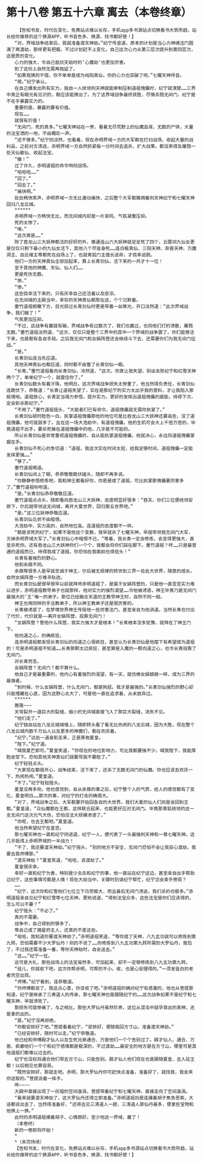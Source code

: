 # 第十八卷 第五十六章 离去（本卷终章）
        【告知书友，时代在变化，免费站点难以长存，手机app多书源站点切换看书大势所趋，站长给你推荐的这个换源APP，听书音色多、换源、找书都好使！】
       “对，界域战争结束后，我就准备渡天神劫。”纪宁传音道，原本的计划是当心力神魂法门圆满了再渡劫，那样更有把握。不过计划赶不上变化，自己这次心力从第三层次提升到第四层次，这是质的变化。
       心力的强大，令自己抵抗天劫时的‘心魔劫’也更加厉害。
       到了这份上自然无需再拖延了。
       “如果我猜的不错，你不单单是成为纯阳真仙，你的心力也突破了吧。”七曜天神传音。
       “嗯。”纪宁承认。
       在自己爆发出所有实力，独自一人统领刑天神就能牵制压制道祖傀儡时，纪宁就清楚……三界中真正有眼光有见识的，都应该能猜出了。为了这界域战争最终获胜，尽情杀戮无间门，纪宁是不在乎暴露实力的。
       重要的是，暴露的要有价值。
       现在……
       就很有价值！
       “无间门，死的真多。”七曜天神站在一旁，看着无尽荒野上的仙魔血液，无数的尸体，大量的法宝洒的一地，不由概叹一声。
       “还不够多。”纪宁则淡然，也看着，现在赤明界域一方的大军都在打扫战场，收起大量的战利品，之前对方溃逃，赤明界域一方自然抓紧每一分时间去追杀，扩大战果。都没来得及屠戮一些天仙散仙、收起法宝。
       “撤！”
       过了许久，赤明道祖的命令响彻战场。
       “哈哈哈……”
       “回了。”
       “回去了。”
       “痛快啊。”
       处处畅快笑声，赤明界域一方无比激动痛快，之后整个大军都簇拥着刑天神纪宁和七曜天神回归八龙云城。
       ******
       赤明界域一方畅快无比，而无间城内却是一片哀鸣，气氛凝重压抑。
       死的太惨了。
       “唉。”
       “这次真是……”
       除了吞龙山三大妖神都活的好好的外，像通连山六大妖神就足足死了四个，云雾间九仙女更是仅仅只剩下最小的九仙女活下，其他八个尽皆身死……连白极真仙、三阳天神、弃兽天神、万魔洞主、血云楼主等都死在战场上了，也就青狐门主擅长逃命，才侥幸逃脱。
       他们一方的天神真仙全部加起来，算上长青剑仙，活下来的一共才十一位！
       至于其他的神魔、天仙、仙人们……
       更是死伤无数。
       “惨。”
       “惨。”
       这些侥幸活下来的，只有庆幸自己还活着以及悲凉。
       在无间城的主殿当中，幸存的天神真仙都聚在这，个个沉默着。
       墨竹道祖俯瞰下方，目光掠过长青剑仙时更是带着一丝寒光，开口淡然道：“此次界域战争，我们输了！”
       气氛更加压抑。
       “不过，这战争有赢就有输，界域战争有过数次了，我们也赢过，也将他们打的溃散，屠戮无数。”墨竹道祖淡然道，“这次，仅仅只是整个三界中的其中一个界域的战争罢了，你们能够活下来，也是都有各自手段。之后我无间门和女娲阵营还会继续斗下去，还需要你们为我无间门征战。”
       “是。”
       长青剑仙连当先应道。
       其他天神真仙也都应道，同时都不由瞥了长青剑仙一眼。
       “长青。”墨竹道祖看向长青剑仙，冷然道，“这次，你真让我失望。别谈击败纪宁和红雪天神两个了，单单纪宁一个，就震住你了。”
       长青剑仙额头有着汗珠，他明白，这次界域战争损失太惨重了，他当然得负责任，长青剑仙连跪伏下，恭敬道：“长青让道祖失望了，实在是那纪宁的实力太出乎我的意料，才让我陷入那般境地。道祖放心，长青定当竭力参悟，提升实力，更好的发挥出道祖傀儡的威能，待得下次，定会斩杀那纪宁。”
       “不用了。”墨竹道祖摇头，“大能者们已有命令，道祖傀儡就无需你执掌了。”
       长青剑仙顿时脸色一白，执掌道祖傀儡那他的地位可是比吞龙山三大妖神还要高些，没了道祖傀儡，他可就弱多了。且在这一场大浩劫中，有道祖傀儡，他的生机可会大上千倍万倍的，毕竟道祖不出手，要杀死躲在道祖傀儡中的他，几乎是不可能的。
       所以长青剑仙是非常重视道祖傀儡的，自从能执掌道祖傀儡，他就决心，永远将道祖傀儡掌握在手。
       长青剑仙不死心的急切道：“道祖，我这次实在时间太短，给我足够时间，道祖傀儡一定能发挥更强……”
       “够了。”
       墨竹道祖喝道。
       长青剑仙闭上了眼，恭恭敬敬跪伏磕头，随即不再多说。
       “你静静参悟修炼吧，我和神王都看好你，你若是成了道祖，可比执掌那傀儡要厉害多了。”墨竹道祖吩咐道。
       “是。”长青剑仙恭恭敬敬应道。
       墨竹道祖点点头，随即看向吞龙山三大妖神，态度明显好很多：“吞天，你们三位便统领安排下，尔后就带领这无间城，离开大夏世界，回归第五世界吧。”
       “是。”这三位妖神恭敬应道。
       长青剑仙见状不由暗恨。
       大浩劫中，实力高的，自然地位高。连道祖的态度都不一样。
       “都是该死的纪宁，如果不是他这个变数，我早就杀了七曜天神，早就带领我无间门大军，灭掉赤明界域大军了。”长青剑仙心中暗恨不已，“等着，我长青一定会修炼，会变得更强大，直至杀死你。还有吞龙山三大妖神你们一个个，我都会将你们踩在脚下。墨竹道祖？哼……只是最普通的道祖而已，待得我成了道祖，你恐怕在我面前也得低头！”
       长青有着强烈的野心。
       他和余薇不同。
       余薇等很多人是早就忠诚于神王，尔后被无规律的转世到三界一处处大世界，随意的成长，自然女娲阵营一方难寻轨迹。
       而长青剑仙是很早很早以前就拜师赤明道祖了，是属于女娲阵营的，只是他一直苦苦实力难以进步，赤明道祖教导弟子也就那样，他对实力的强烈渴望……令他被诱惑，神王毕竟乃是无间门最强大的‘王’唯一的弟子。那位已经融合天道的王教导神王时，自然不同一般。
       神王也用同样的手法教弟子，所以神王教弟子还是很厉害的。
       长青被诱惑了，在梦境世界神王传授他一些厉害法门，甚至亲自为他讲道。当然长青也付出了代价，代价就是——离开女娲阵营，投靠无间门！
       “女娲阵营？管他什么阵营，我实力强大才是根本！”长青根本没多犹豫，就拜在了神王门下。
       他向道之心，的确疯狂。
       连赤明道祖都发现长青剑仙的向道之心很疯狂，甚至认为长青剑仙是他麾下有希望成为道祖的！可是赤明道祖不知道……长青那颗太过疯狂，甚至算是入魔的一颗向道之心，也令长青投靠了无间门。
       对长青而言。
       女娲阵营？无间门？都不算什么。
       他自己才是最重要的，他内心有着强烈的渴望，有一天，就仿佛女娲娘娘一样，成为三界的最强者。
       “到时候，什么女娲阵营，什么无间门，都是狗屁。我才是最强的。”长青剑仙强烈的野心却只能埋藏在心底，因为这野心太大了，可是他一直在追求着，从未放弃过。
       ******
       轰隆~~~
       天穹裂开一道巨大的裂缝，缩小的无间城直接飞入了那巨大裂缝，消失不见。
       “他们走了。”
       纪宁独自站在八龙云城城墙上，随即转头看了看无比热闹的八龙云城，因为大胜，现在整个八龙云城内数千万仙人以及更多的神魔们，都在欢庆着。
       “纪宁。”远处一道身影走来，正是黑袍夏皇。
       “陛下。”纪宁道。
       “喊我夏芒即可。”夏皇笑道，“你现在的地位影响力，可比我都要强不少。喊我陛下，我能厚脸皮受下。恐怕其他天神真仙们就要骂我不要脸了。”
       纪宁轻轻点头。
       “大家现在都很开心，战争结束，活下来了，还杀了无数无间门的仙魔。你也应该去欢庆一下，热闹热闹。”夏皇道。
       “不了。”纪宁轻轻摇头。
       夏皇没再多劝，他也感觉到，自从余薇的事之后，纪宁整个人的气质，给人的感觉都有了变化，夏皇明白……那次的事，对纪宁的打击的确很大。
       “对了，界域战争之后，大军都要开始回各自的大世界。我们大夏的仙人们则是会回到王都。”夏皇道，“众仙魔都在王都，这样联合起来，也能更好应对无间门。毕竟那青狐统领的这一支无间门这次元气大伤，恐怕没法大规模渗透了。”
       “你呢，也去王都吧。”夏皇道。
       他当然希望纪宁在皇宫。
       那七曜天神也一直和纪宁同进退，纪宁一人，便代表了一头最强刑天神和一尊七曜天神。这几乎抵得上赤明界域的一半战力！
       “不了，我还要渡天神劫。”纪宁摇头，“别的地方不安全，无间门恐怕不会让我安心渡劫，我要去我师傅那。”
       “渡天神劫？”夏皇笑道，“哈哈，该渡劫了。”
       夏皇很庆幸。
       幸好一直和纪宁为善，特别是少炎氏和纪宁的事，他一直站在纪宁这边，甚至亲自出手帮助过纪宁。这些事情可都是人情！现在大劫当中，关键时刻请纪宁帮忙，纪宁岂会束手旁观？
       ……
       “纪宁，这次你和红雪他们七位立下功劳极大，而且最后无间门溃逃，我们杀的也极多。”赤明道祖亲自见纪宁和红雪等七位天神，更劝说道，“得到法宝众多，这些法宝是你们应该得的，怎么可以不要？”
       纪宁摇头：“不必了。”
       真的不需要。
       战争中，自己得到的够多了。
       等自己成了摘星府主人，还真的不差这些。
       “哈哈，我知道你要渡天神劫了。”赤明道祖笑道，“等你成了天神，八九玄功就可以修炼到第九转。恐怕需要不少大罗仙丹！别的不说了……你修炼到八九玄功第九转所需的大罗仙丹，我包了，不过我还需准备一番，等你天神劫时，自会送去。”
       “这……”纪宁一怔。
       这可是大礼，那些战场上的法宝虽然多，可加起来，却不一定够修炼到八九玄功第九转。
       “徒儿，你就收下吧，这次你帮赤明，可帮的不小。收，也是心安理得的。”一须发皆白的老者凭空出现。
       “师傅。”纪宁看到，连恭敬道。
       “你师傅都说了，我这点心意，你该收了吧。”赤明道祖的确对纪宁有感激的，他也从菩提那知道，纪宁是继承了三寿道人的传承，那七曜天神也是跟随纪宁的……这次战争如果不是纪宁和七曜天神，早就溃败了。
       那损失可就惨痛了，与之相比，那些大罗仙丹虽然珍贵，这位从混沌中就孕育出的真神，还是拿的出的。
       “是。”纪宁没再拒绝。
       “你都安排好了吧。”菩提看着纪宁，“安排好，便随我回方寸山，准备渡天神劫。”
       “已经安排好，随时可以走。”纪宁恭敬道。
       他已经和师傅殿才仙人以及生死兄弟通合、万兽他们一个个告别过了。殿才仙人、通合、万兽、疯癫他们一个个和纪宁感情都是极深的，不过渡劫……最安全的地方是在方寸山，哪里可是其他道祖们都难以过去的。
       纪宁也没权将通合他们带去方寸山，只能告别。殿才仙人他们现在也是跟随夏皇，去入驻王都！以后相见也算容易。
       “既然安排好，那就走吧。赤明，那大罗仙丹你可赶快点准备，准备好了，就找我，我会来你这取的。”菩提说着一挥手。
       哗~~~~
       大殿中直接出现了一灰暗的空间漩涡，菩提带着纪宁和七曜天神，直接走向了空间漩涡。
       “看来就要渡天神劫了，这大罗仙丹还得立即准备。”赤明道祖则是连摸着胡子焦急思索，大话都说出去了，当然得准备好，“还得去见三清道人一趟，三清道人那仙丹最多，便拿些宝物和他换上一换。”
       此时的赤明道祖摸着胡子，心情颇好。至少他这一界域，赢了！
       （本卷终）
       新的一卷即将开始！
       *
       *（未完待续）
       【告知书友，时代在变化，免费站点难以长存，手机app多书源站点切换看书大势所趋，站长给你推荐的这个换源APP，听书音色多、换源、找书都好使！】